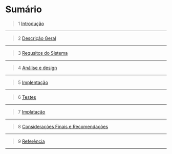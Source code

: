 # Sumário

>1 [Introdução](https://github.com/guimaraesprogramador/desafio-IA/blob/master/documenta%C3%A7%C3%A3o/introdu%C3%A7%C3%A3o/introdu%C3%A7%C3%A3o.md) 
***
>2 [Descrição Geral](https://github.com/guimaraesprogramador/desafio-IA/blob/master/documenta%C3%A7%C3%A3o/Descri%C3%A7%C3%A3o%20Geral%20do%20Sistema/Descri%C3%A7%C3%A3o%20Geral%20do%20Sistema.md)
***
>3 [Requsitos do Sistema](https://github.com/guimaraesprogramador/desafio-IA/blob/master/documenta%C3%A7%C3%A3o/Requisito%20do%20Sistema/Requisito%20do%20Sistema.md)
***
>4 [Análise e design](https://github.com/guimaraesprogramador/desafio/blob/master/documenta%C3%A7%C3%A3o/An%C3%A1lise%20e%20Design/An%C3%A1lise%20e%20Design.md)
***
>5 [Implentação](https://github.com/guimaraesprogramador/desafio/blob/master/documenta%C3%A7%C3%A3o/Implementa%C3%A7%C3%A3o/Implementa%C3%A7%C3%A3o.md)
***
>6 [Testes](https://github.com/guimaraesprogramador/desafio/blob/master/documenta%C3%A7%C3%A3o/Testes/Testes.md)
***
>7 [Implatação](https://github.com/guimaraesprogramador/desafio/blob/master/documenta%C3%A7%C3%A3o/Implanta%C3%A7%C3%A3o/Implanta%C3%A7%C3%A3o.md)
***
>8 [Considerações Finais e Recomendações](https://github.com/guimaraesprogramador/desafio/blob/master/documenta%C3%A7%C3%A3o/Considera%C3%A7%C3%B5es%20Finais%20e%20Recomenta%C3%A7%C3%B5es/Considera%C3%A7%C3%B5es%20Finais%20e%20Recomenta%C3%A7%C3%B5es.md)
***
>9 [Referência](https://github.com/guimaraesprogramador/desafio/blob/master/documenta%C3%A7%C3%A3o/Refer%C3%AAncia/Refer%C3%AAncia.md)
***